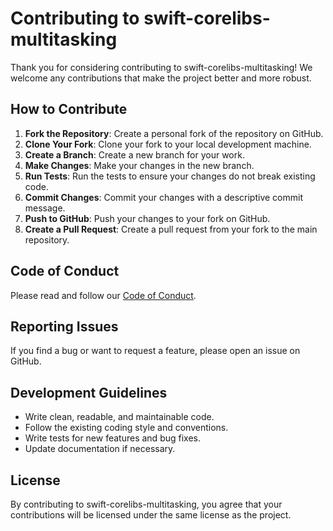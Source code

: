 # Contributing to swift-corelibs-multitasking

Thank you for considering contributing to swift-corelibs-multitasking! We welcome any contributions that make the project better and more robust.

## How to Contribute

1. **Fork the Repository**: Create a personal fork of the repository on GitHub.
2. **Clone Your Fork**: Clone your fork to your local development machine.
3. **Create a Branch**: Create a new branch for your work.
4. **Make Changes**: Make your changes in the new branch.
5. **Run Tests**: Run the tests to ensure your changes do not break existing code.
6. **Commit Changes**: Commit your changes with a descriptive commit message.
7. **Push to GitHub**: Push your changes to your fork on GitHub.
8. **Create a Pull Request**: Create a pull request from your fork to the main repository.

## Code of Conduct

Please read and follow our [Code of Conduct](CODE_OF_CONDUCT.md).

## Reporting Issues

If you find a bug or want to request a feature, please open an issue on GitHub.

## Development Guidelines

- Write clean, readable, and maintainable code.
- Follow the existing coding style and conventions.
- Write tests for new features and bug fixes.
- Update documentation if necessary.

## License

By contributing to swift-corelibs-multitasking, you agree that your contributions will be licensed under the same license as the project.
